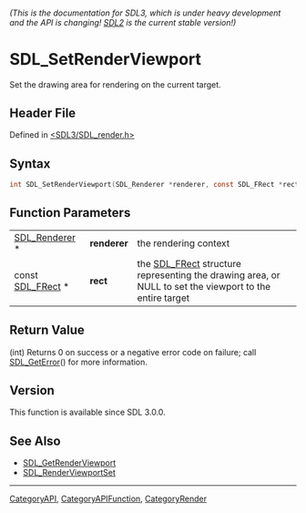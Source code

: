 ###### (This is the documentation for SDL3, which is under heavy development and the API is changing! [SDL2](https://wiki.libsdl.org/SDL2/) is the current stable version!)
# SDL_SetRenderViewport

Set the drawing area for rendering on the current target.

## Header File

Defined in [<SDL3/SDL_render.h>](https://github.com/libsdl-org/SDL/blob/main/include/SDL3/SDL_render.h)

## Syntax

```c
int SDL_SetRenderViewport(SDL_Renderer *renderer, const SDL_FRect *rect);
```

## Function Parameters

|                                |              |                                                                                                                      |
| ------------------------------ | ------------ | -------------------------------------------------------------------------------------------------------------------- |
| [SDL_Renderer](SDL_Renderer) * | **renderer** | the rendering context                                                                                                |
| const [SDL_FRect](SDL_FRect) * | **rect**     | the [SDL_FRect](SDL_FRect) structure representing the drawing area, or NULL to set the viewport to the entire target |

## Return Value

(int) Returns 0 on success or a negative error code on failure; call
[SDL_GetError](SDL_GetError)() for more information.

## Version

This function is available since SDL 3.0.0.

## See Also

- [SDL_GetRenderViewport](SDL_GetRenderViewport)
- [SDL_RenderViewportSet](SDL_RenderViewportSet)

----
[CategoryAPI](CategoryAPI), [CategoryAPIFunction](CategoryAPIFunction), [CategoryRender](CategoryRender)

